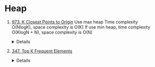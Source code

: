 # Heap
1.  [973. K Closest Points to Origin](https://leetcode.com/problems/k-closest-points-to-origin)
    Use max heap Time complexity O(NlogK), space complexity is O(K)
    If use min heap, time complexity O(KlogN + N), space complexity is O(N)
    <details>
      ```pyton
      def kClosest(self, points: List[List[int]], k: int) -> List[List[int]]:
          maxHeap = []
          for point in points:
              distance = point[0] ** 2 + point[1] ** 2
              heappush(maxHeap, (-distance, point))
              if len(maxHeap) > k:
                  heappop(maxHeap)
          
          return [x[1] for x in maxHeap]
      ```
    </details>

1.  [347. Top K Frequent Elements](https://leetcode.com/problems/top-k-frequent-elements)
    <details>
      ```pyton
        def topKFrequent(self, nums: List[int], k: int) -> List[int]:
            counter = Counter(nums)
            minHeap = []
            for num, freq in counter.items():
                heappush(minHeap, (freq, num))
                if len(minHeap) > k:
                    heappop(minHeap)
    
            return [x[1] for x in minHeap]
      ```
    </details>

